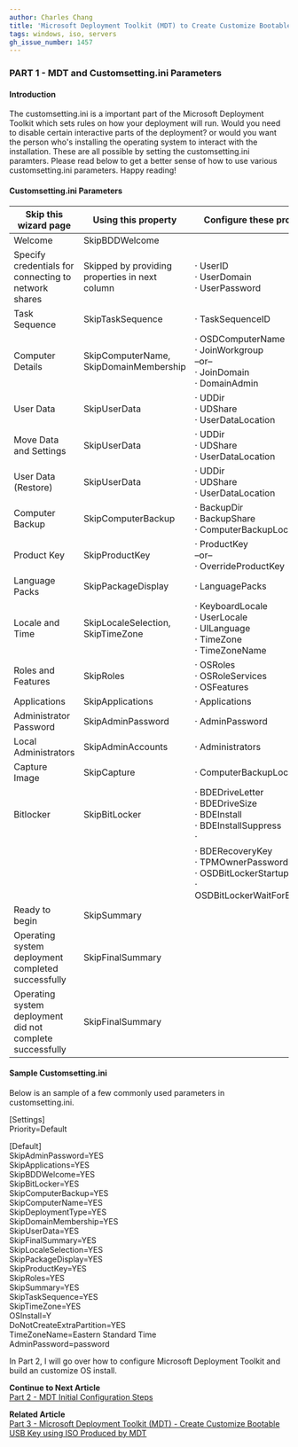 ```yaml
---
author: Charles Chang
title: 'Microsoft Deployment Toolkit (MDT) to Create Customize Bootable USB Key - Customsetting.ini'
tags: windows, iso, servers
gh_issue_number: 1457
---
```


### PART 1 - MDT and Customsetting.ini Parameters ###

#### Introduction ####
The customsetting.ini is a important part of the Microsoft Deployment Toolkit which sets rules on how your deployment will run. Would you need to disable certain interactive parts of the deployment? or would you want the person who's installing the operating system to interact with the installation. These are all possible by setting the customsetting.ini paramters. Please read below to get a better sense of how to use various customsetting.ini parameters. Happy reading!

#### Customsetting.ini Parameters ####

  |  Skip this wizard page  								   |  Using this property  								  |  	Configure these properties                                                                                   |
  |------------------------------------------------------------|------------------------------------------------------|------------------------------------------------------------------------------------------------------------------|
  |  Welcome                								   |  SkipBDDWelcome       								  |								                                                                                     |
  |  Specify credentials for connecting to network shares      |  Skipped by providing properties in next column      |  ·  UserID<BR>·  UserDomain<BR>·  UserPassword             												         |
  |  Task Sequence                							   |  SkipTaskSequence       							  |  ·  TaskSequenceID               			     														         |
  |  Computer Details                						   |  SkipComputerName, SkipDomainMembership       		  |  ·  OSDComputerName<br>·  JoinWorkgroup<br>–or–<br>·  JoinDomain<br>·  DomainAdmin                               |
  |  User Data                								   |  SkipUserData       								  |  ·  UDDir <br>·  UDShare<br>·  UserDataLocation                     									         |
  |  Move Data and Settings                				       |  SkipUserData       								  |  ·  UDDir<br>·  UDShare<br>·  UserDataLocation                  										         |
  |  User Data (Restore)                					   |  SkipUserData       								  |  ·  UDDir<br>·  UDShare<br>·  UserDataLocation                      									         |
  |  Computer Backup                						   |  SkipComputerBackup                                  |  ·  BackupDir<br>·  BackupShare<br>·  ComputerBackupLocation                    						         |
  |  Product Key                							   |  SkipProductKey       								  |  ·  ProductKey<br>–or–<br>·  OverrideProductKey                   										         |
  |  Language Packs                							   |  SkipPackageDisplay       							  |  ·  LanguagePacks                        														                 |
  |  Locale and Time                						   |  SkipLocaleSelection, SkipTimeZone       			  |  ·  KeyboardLocale<br>·  UserLocale<br>·  UILanguage<br>·  TimeZone<br>·  TimeZoneName                           |
  |  Roles and Features                						   |  SkipRoles       									  |  ·  OSRoles<br>·  OSRoleServices<br>·  OSFeatures                       								         |
  |  Applications                						       |  SkipApplications       							  |  ·  Applications                        																         |
  |  Administrator Password                					   |  SkipAdminPassword       							  |  ·  AdminPassword                   																	         |
  |  Local Administrators                					   |  SkipAdminAccounts       							  |  ·  Administrators                     																	         |
  |  Capture Image                							   |  SkipCapture       							      |  ·  ComputerBackupLocation                      														         |
  |  Bitlocker                								   |  SkipBitLocker       					              |  ·  BDEDriveLetter<br>·  BDEDriveSize<br>·  BDEInstall<br>·  BDEInstallSuppress<br>·  							 |
  |															   |	                                                  |  ·  BDERecoveryKey<br>·  TPMOwnerPassword<br>·  OSDBitLockerStartupKeyDrive<br>·  OSDBitLockerWaitForEncryption  |   	
  |  Ready to begin                							   |  SkipSummary       								  |                              																					 |
  |  Operating system deployment completed successfully        |  SkipFinalSummary       							  |                              																					 |
  |  Operating system deployment did not complete successfully |  SkipFinalSummary       							  |                              																				     |

  
#### Sample Customsetting.ini ####

Below is an sample of a few commonly used parameters in customsetting.ini.<br>

[Settings] <br>
Priority=Default<br>

[Default] <br>
SkipAdminPassword=YES<br>
SkipApplications=YES<br>
SkipBDDWelcome=YES<br>
SkipBitLocker=YES<br>
SkipComputerBackup=YES<br>
SkipComputerName=YES<br>
SkipDeploymentType=YES<br>
SkipDomainMembership=YES<br>
SkipUserData=YES<br>
SkipFinalSummary=YES<br>
SkipLocaleSelection=YES<br>
SkipPackageDisplay=YES<br>
SkipProductKey=YES<br>
SkipRoles=YES<br>
SkipSummary=YES<br>
SkipTaskSequence=YES<br>
SkipTimeZone=YES<br>
OSInstall=Y<br>
DoNotCreateExtraPartition=YES<br>
TimeZoneName=Eastern Standard Time<br>
AdminPassword=password<br>

In Part 2, I will go over how to configure Microsoft Deployment Toolkit and build an customize OS install.

**Continue to Next Article** <br> <A href=/blog/2018/10/08/Microsoft-Deployment-Toolkit-Initial-Configuration.html.md>Part 2 - MDT Initial Configuration Steps</a>

**Related Article**<br>
<A href=/blog/2018/10/09/Microsoft-Deployment-Toolkit-Bootable-USB-Key.html.md>Part 3 - Microsoft Deployment Toolkit (MDT) - Create Customize Bootable USB Key using ISO Produced by MDT</a>



